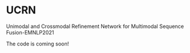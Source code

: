 # UCRN
Unimodal and Crossmodal Refinement Network for Multimodal Sequence Fusion-EMNLP2021

The code is coming soon!
